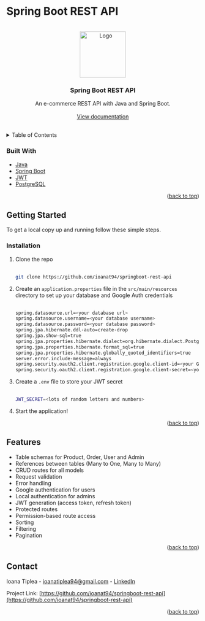 # Spring Boot REST API

<div id="top"></div>
<!-- PROJECT LOGO -->
<br />
<div align="center">
  <a href="https://github.com/ioanat94/springboot-rest-api">
    <img src="https://miro.medium.com/max/856/1*O68LbDvD5Dcsnez73M7v4Q.png" alt="Logo" width="120" height="auto">
  </a>
<h3 align="center">Spring Boot REST API</h3>

  <p align="center">
    An e-commerce REST API with Java and Spring Boot.
    <br />
    <br />
    <a href="https://documenter.getpostman.com/view/21218217/2s8YmNR3hG">View documentation</a>
    <br />
    <br />
  </p>
</div>

<!-- TABLE OF CONTENTS -->
<details>
  <summary>Table of Contents</summary>
  <ol>
    <li>
      <a href="#built-with">Built With</a></li>
    </li>
    <li>
      <a href="#installation">Installation</a></li>
    </li>
    <li><a href="#features">Features</a></li>
    <li><a href="#contact">Contact</a></li>
  </ol>
</details>

### Built With

* [Java](https://www.java.com/en/)
* [Spring Boot](https://spring.io/projects/spring-boot)
* [JWT](https://jwt.io/)
* [PostgreSQL](https://www.postgresql.org/)

<p align="right">(<a href="#top">back to top</a>)</p>

<!-- GETTING STARTED -->
## Getting Started

To get a local copy up and running follow these simple steps.

### Installation

1. Clone the repo  
   <br /> 
   ```sh
   git clone https://github.com/ioanat94/springboot-rest-api
   ```
2. Create an `application.properties` file in the `src/main/resources` directory to set up your database and Google Auth credentials  
   <br /> 
   ```sh
   spring.datasource.url=<your database url>
   spring.datasource.username=<your database username>
   spring.datasource.password=<your database password>
   spring.jpa.hibernate.ddl-auto=create-drop
   spring.jpa.show-sql=true
   spring.jpa.properties.hibernate.dialect=org.hibernate.dialect.PostgreSQLDialect
   spring.jpa.properties.hibernate.format_sql=true
   spring.jpa.properties.hibernate.globally_quoted_identifiers=true
   server.error.include-message=always
   spring.security.oauth2.client.registration.google.client-id=<your Google client ID>
   spring.security.oauth2.client.registration.google.client-secret=<your Google client secret>
   ```
3. Create a `.env` file to store your JWT secret  
   <br /> 
   ```sh
   JWT_SECRET=<lots of random letters and numbers>
   ```
4. Start the application!

<p align="right">(<a href="#top">back to top</a>)</p>

<!-- USAGE EXAMPLES -->
## Features

- Table schemas for Product, Order, User and Admin
- References between tables (Many to One, Many to Many)
- CRUD routes for all models
- Request validation
- Error handling
- Google authentication for users
- Local authentication for admins
- JWT generation (access token, refresh token)
- Protected routes
- Permission-based route access
- Sorting
- Filtering
- Pagination

<p align="right">(<a href="#top">back to top</a>)</p>

<!-- CONTACT -->
## Contact

Ioana Tiplea - ioanatiplea94@gmail.com  - [LinkedIn](https://www.linkedin.com/in/ioana-tiplea/)

Project Link: [https://github.com/ioanat94/springboot-rest-api](https://github.com/ioanat94/springboot-rest-api)

<p align="right">(<a href="#top">back to top</a>)</p>
